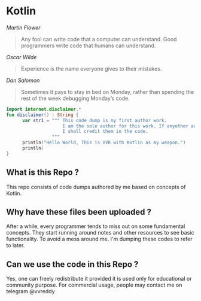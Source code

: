 # Kotlin

*Martin Flower*
>Any fool can write code that a computer can understand. Good programmers write code that humans can understand.

*Oscar Wilde*
>Experience is the name everyone gives to their mistakes.

*Dan Salomon*
>Sometimes it pays to stay in bed on Monday, rather than spending the rest of the week debugging Monday’s code.

 ```Kotlin
 import internet.disclaimer.*
 fun disclaimer() : String {
       var str1 = """ This code dump is my first author work.
                      I am the sole author for this work. If anyother author is involved,
                      I shall credit them in the code.
                  """ 
       println("Hello World, This is VVR with Kotlin as my weapon.")
       println(
 }
 ```
## What is this Repo ?
This repo consists of code dumps authored by me based on concepts of Kotlin.
## Why have these files been uploaded ?
After a while, every programmer tends to miss out on some fundamental concepts. They start running around notes and other resources to see basic functionality. To avoid a mess around me. I'm dumping these codes to refer to later.

## Can we use the code in this Repo ?
Yes, one can freely redistribute it provided it is used only for educational or community purpose. 
For commercial usage, people may contact me on telegram @vvreddy
